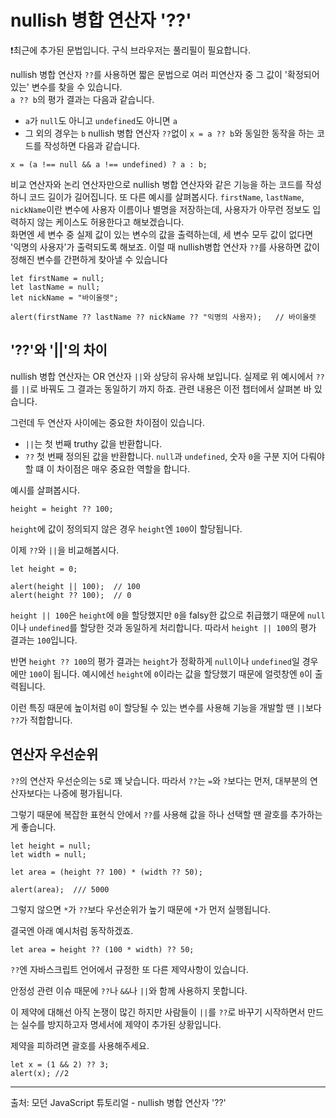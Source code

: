 # nullish 병합 연산자 '??'
   
❗최근에 추가된 문법입니다. 구식 브라우저는 풀리필이 필요합니다.
   
nullish 병합 연산자 `??`를 사용하면 짧은 문법으로 여러 피연산자 중 그 값이 '확정되어있는' 변수를 찾을 수 있습니다.   
`a ?? b`의 평가 결과는 다음과 같습니다.
- `a`가 `null`도 아니고 `undefined`도 아니면 `a`
- 그 외의 경우는 `b`
nullish 병합 연산자 `??`없이 `x = a ?? b`와 동일한 동작을 하는 코드를 작성하면 다음과 같습니다.
```
x = (a !== null && a !== undefined) ? a : b;
```
비교 연산자와 논리 연산자만으로 nullish 병합 연산자와 같은 기능을 하는 코드를 작성하니 코드 길이가 길어집니다.
또 다른 예시를 살펴봅시다. `firstName`, `lastName`, `nickName`이란 변수에 사용자 이름이나 별명을 저장하는데, 사용자가 아무런 정보도 입력하지 않는 케이스도 허용한다고 해보겠습니다.   
화면엔 세 변수 중 실제 값이 있는 변수의 값을 출력하는데, 세 변수 모두 값이 없다면 '익명의 사용자'가 출력되도록 해보죠. 이럴 때 nullish병합 연산자 `??`를 사용하면 값이 정해진 변수를 간편하게 찾아낼 수 있습니다
```
let firstName = null;
let lastName = null;
let nickName = "바이올렛";

alert(firstName ?? lastName ?? nickName ?? "익명의 사용자);   // 바이올렛
```


## '??'와 '||'의 차이
nullish 병합 연산자는 OR 연산자 `||`와 상당히 유사해 보입니다. 실제로 위 예시에서 `??`를 `||`로 바꿔도 그 결과는 동일하기 까지 하죠. 관련 내용은 이전 챕터에서 살펴본 바 있습니다.   
   
그런데 두 연산자 사이에는 중요한 차이점이 있습니다.
- `||`는 첫 번째 truthy 값을 반환합니다.
- `??` 첫 번째 정의된 값을 반환합니다.
`null`과 `undefined`, 숫자 `0`을 구분 지어 다뤄야 할 떄 이 차이점은 매우 중요한 역할을 합니다.   
   
예시를 살펴봅시다.
```
height = height ?? 100;
```
`height`에 값이 정의되지 않은 경우 `height`엔 `100`이 할당됩니다.   
   
이제 `??`와 `||`을 비교해봅시다.
```
let height = 0;

alert(height || 100);  // 100
alert(height ?? 100);  // 0
```
`height || 100`은 `height`에 `0`을 할당했지만 `0`을 falsy한 값으로 취급했기 때문에 `null`이나 `undefined`를 할당한 것과 동일하게 처리합니다. 따라서 `height || 100`의 평가 결과는 `100`입니다.   
   
반면 `height ?? 100`의 평가 결과는 `height`가 정확하게 `null`이나 `undefined`일 경우에만 `100`이 됩니다. 예시에선 `height`에 `0`이라는 값을 할당했기 때문에 얼럿창엔 `0`이 출력됩니다.   
   
이런 특징 때문에 높이처럼 `0`이 할당될 수 있는 변수를 사용해 기능을 개발할 땐 `||`보다 `??`가 적합합니다.


## 연산자 우선순위
`??`의 연산자 우선순의는 `5`로 꽤 낮습니다. 따라서 `??`는 `=`와 `?`보다는 먼저, 대부분의 연산자보다는 나증에 평가됩니다.   
   
그렇기 때문에 복잡한 표현식 안에서 `??`를 사용해 값을 하나 선택할 땐 괄호를 추가하는 게 좋습니다.
```
let height = null;
let width = null;

let area = (height ?? 100) * (width ?? 50);

alert(area);  /// 5000
```
그렇지 않으면 `*`가 `??`보다 우선순위가 높기 때문에 `*`가 먼저 실행됩니다.   
   
결국엔 아래 예시처럼 동작하겠죠.
```
let area = height ?? (100 * width) ?? 50;
```
`??`엔 자바스크립트 언어에서 규정한 또 다른 제약사항이 있습니다.   
  
안정성 관련 이슈 때문에 `??`나 `&&`나 `||`와 함께 사용하지 못합니다.   
   
이 제약에 대해선 아직 논쟁이 많긴 하지만 사람들이 `||`를 `??`로 바꾸기 시작하면서 만드는 실수를 방지하고자 명세서에 제약이 추가된 상황입니다.   
   
제약을 피하려면 괄호를 사용해주세요.
```
let x = (1 && 2) ?? 3;
alert(x); //2
```


---
출처: 모던 JavaScript 튜토리얼 - nullish 병합 연산자 '??'
